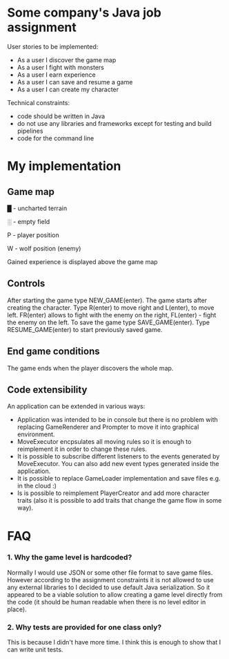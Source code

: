 # Some company's Java job assignment

User stories to be implemented:
- As a user I discover the game map
- As a user I fight with monsters
- As a user I earn experience
- As a user I can save and resume a game
- As a user I can create my character

Technical constraints:
- code should be written in Java
- do not use any libraries and frameworks except for testing and build pipelines
- code for the command line

# My implementation


## Game map
█ - uncharted terrain

░ - empty field

P - player position

W - wolf position (enemy)

Gained experience is displayed above the game map

## Controls
After starting the game type NEW_GAME(enter). The game starts after creating the character. Type R(enter) to move right and L(enter), to move left.
FR(enter) allows to fight with the enemy on the right, FL(enter) - fight the enemy on the left.
To save the game type SAVE_GAME(enter). Type RESUME_GAME(enter) to start previously saved game.

## End game conditions
The game ends when the player discovers the whole map.

## Code extensibility
An application can be extended in various ways:
- Application was intended to be in console but there is no problem with replacing GameRenderer and Prompter to move it into graphical environment.
- MoveExecutor encpsulates all moving rules so it is enough to reimplement it in order to change these rules.
- It is possible to subscribe different listeners to the events generated by MoveExecutor. You can also add new event types generated inside the application.
- It is possible to replace GameLoader implementation and save files e.g. in the cloud :)
- Is is possible to reimplement PlayerCreator and add more character traits (also it is possible to add traits that change the game flow in some way).

# FAQ
### 1. Why the game level is hardcoded?
Normally I would use JSON or some other file format to save game files. However according to the assignment constraints it is not allowed to use any external libraries to I decided to use default Java serialization. So it appeared to be a viable solution to allow creating a game level directly from the code (it should be human readable when there is no level editor in place).

### 2. Why tests are provided for one class only?
This is because I didn't have more time. I think this is enough to show that I can write unit tests.

